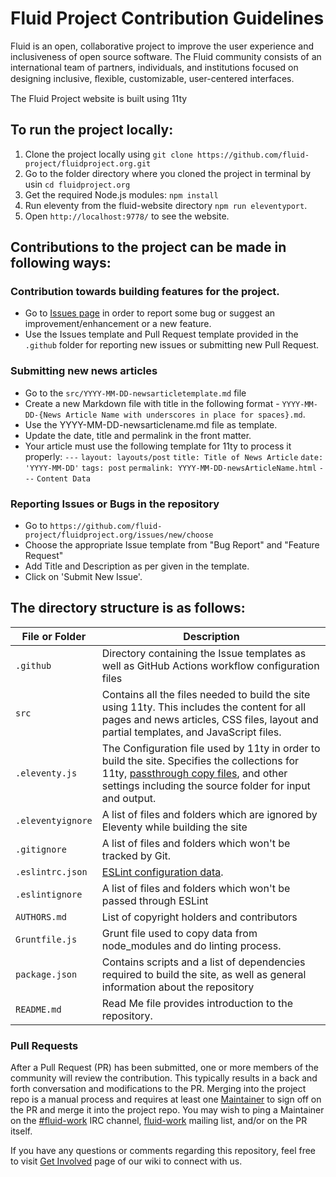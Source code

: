 # Fluid Project Contribution Guidelines

Fluid is an open, collaborative project to improve the user experience and inclusiveness of open source software.
The Fluid community consists of an international team of partners, individuals, and institutions focused on designing inclusive, ﬂexible, customizable, user-centered interfaces. 


The Fluid Project website is built using 11ty

## To run the project locally:
1. Clone the project locally using `git clone https://github.com/fluid-project/fluidproject.org.git`
2. Go to the folder directory where you cloned the project in terminal by usin `cd fluidproject.org`
3. Get the required Node.js modules: `npm install`
4. Run eleventy from the fluid-website directory `npm run eleventyport`.
5. Open `http://localhost:9778/` to see the website. 

## Contributions to the project can be made in following ways:

### Contribution towards building features for the project.
   - Go to [Issues page](https://github.com/fluid-project/fluidproject.org/issues) in order to report some bug or suggest an improvement/enhancement or a new feature.
   - Use the Issues template and Pull Request template provided in the `.github` folder for reporting new issues or submitting new Pull Request.
### Submitting new news articles
   - Go to the `src/YYYY-MM-DD-newsarticletemplate.md` file
   - Create a new Markdown file with title in the following format - `YYYY-MM-DD-{News Article Name with underscores in place for spaces}.md`.
   - Use the YYYY-MM-DD-newsarticlename.md file as template. 
   - Update the date, title and permalink in the front matter.
   - Your article must use the following template for 11ty to process it properly:
      `---`
      `layout: layouts/post`
      `title: Title of News Article`
      `date: 'YYYY-MM-DD'`
      `tags: post`
      `permalink: YYYY-MM-DD-newsArticleName.html`
      `---`
      `Content Data`

### Reporting Issues or Bugs in the repository
  - Go to  `https://github.com/fluid-project/fluidproject.org/issues/new/choose`
  - Choose the appropriate Issue template from "Bug Report" and "Feature Request"
  - Add Title and Description as per given in the template.
  - Click on 'Submit New Issue'.

## The directory structure is as follows:

| File or Folder            | Description                                                                                                                                                                                                                         |
|-------------------|-------------------------------------------------------------------------------------------------------------------------------------------------------------------------------------------------------------------------------------|
| `.github`        | Directory containing the Issue templates as well as GitHub Actions workflow configuration files                                                                          |
| `src`             | Contains all the files needed to build the site using 11ty. This includes the content for all pages and news articles, CSS files, layout and partial templates, and JavaScript files.                                               |
| `.eleventy.js`    | The Configuration file used by 11ty in order to build the site. Specifies the collections for 11ty, [passthrough copy files](https://www.11ty.dev/docs/copy/), and other settings including the source folder for input and output. |
| `.eleventyignore` | A list of files and folders which are ignored by Eleventy while building the site                                                                                                                                                              |
| `.gitignore`      | A list of files and folders which won't be tracked by Git.                                                                                                                                                                          |
| `.eslintrc.json`  | [ESLint configuration data](https://eslint.org/docs/user-guide/configuring).                                                                                                                                                        |
| `.eslintignore`   | A list of files and folders which won't be passed through ESLint                                                                                                                                                                    |
| `AUTHORS.md`      | List of copyright holders and contributors                                                                                                                                                                                          |
| `Gruntfile.js`    | Grunt file used to copy data from node_modules and do linting process.                                                                                                                                                              |
| `package.json`    | Contains scripts and a list of dependencies required to build the site, as well as general information about the repository                                                                                                                                                                             |
| `README.md`       | Read Me file provides introduction to the repository.                                                                                                                                                                               |

### Pull Requests

After a Pull Request (PR) has been submitted, one or more members of the community will review the contribution. This
typically results in a back and forth conversation and modifications to the PR. Merging into the project repo is a
manual process and requires at least one [Maintainer](https://wiki.fluidproject.org/display/fluid/Fluid+Maintainers) to
sign off on the PR and merge it into the project repo. You may wish to ping a Maintainer on the
[#fluid-work](https://wiki.fluidproject.org/display/fluid/IRC+Channel) IRC channel,
[fluid-work](https://lists.idrc.ocad.ca/mailman/listinfo/fluid-work) mailing list, and/or on the PR itself.

If you have any questions or comments regarding this repository, feel free to visit [Get Involved](https://wiki.fluidproject.org/display/fluid/Get+Involved) page of our wiki to connect with us.
